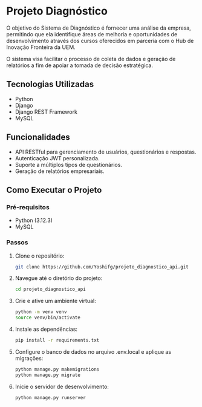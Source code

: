 # Projeto Diagnóstico

O objetivo do Sistema de Diagnóstico é fornecer uma análise da empresa, permitindo que ela identifique áreas de melhoria e oportunidades de desenvolvimento através dos cursos oferecidos em parceria com o Hub de Inovação Fronteira da UEM. 

O sistema visa facilitar o processo de coleta de dados e geração de relatórios a fim de apoiar a tomada de decisão estratégica.

## Tecnologias Utilizadas
- Python
- Django
- Django REST Framework
- MySQL

## Funcionalidades
- API RESTful para gerenciamento de usuários, questionários e respostas.
- Autenticação JWT personalizada.
- Suporte a múltiplos tipos de questionários.
- Geração de relatórios empresariais.

## Como Executar o Projeto

### Pré-requisitos
- Python (3.12.3)
- MySQL

### Passos
1. Clone o repositório:
   ```bash
   git clone https://github.com/Yoshifg/projeto_diagnostico_api.git
   ```
   
2. Navegue até o diretório do projeto:
   ```bash
   cd projeto_diagnostico_api
   ```
   
3. Crie e ative um ambiente virtual:
   ```bash
   python -m venv venv
   source venv/bin/activate
   ```
   
4. Instale as dependências:
   ```bash
   pip install -r requirements.txt
   ```
5. Configure o banco de dados no arquivo .env.local e aplique as migrações:
   ```bash
   python manage.py makemigrations
   python manage.py migrate
   ```
6. Inicie o servidor de desenvolvimento:
   ```bash
   python manage.py runserver
   ```

